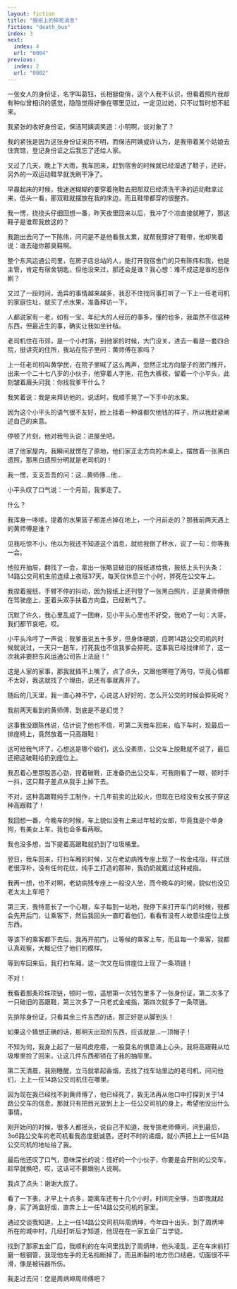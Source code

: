 ```yaml
---
layout: fiction
title: "报纸上的猝死消息"
fiction: "death_bus"
index: 3
next:
  index: 4
  url: "0004"
previous:
  index: 2
  url: "0002"
---
```

一张女人的身份证，名字叫葛钰，长相挺俊俏，这个人我不认识，但看着照片我却有种似曾相识的感觉，隐隐觉得好像在哪里见过，一定见过她，只不过暂时想不起来。

我紧张的收好身份证，保洁阿姨调笑道：小明啊，谈对象了？

我的紧张是因为这张身份证来历不明，而保洁阿姨或许认为，是我带着某个姑娘去住宾馆，登记身份证之后我忘了还给人家。

又过了几天，晚上下大雨，我车回来，赶到宿舍的时候就已经湿透了鞋子，还好，另外的一双运动鞋早就洗刷干净了。

早晨起床的时候，我迷迷糊糊的要穿着拖鞋去把那双已经清洗干净的运动鞋拿过来，低头一看，那双鞋就摆放在我的床边，而且鞋带都穿的很整齐。

我一愣，挠挠头仔细回想一番，昨天夜里回来以后，我冲了个凉直接就睡了，那这鞋子是谁帮我放这的？

我跑出去问了一下陈伟，问问是不是他看我太累，就帮我穿好了鞋带，他却笑着说：谁去碰你那臭鞋啊。

整个东风运通公司里，在房子店总站的人，能打开我宿舍门的只有陈伟和我，他是主管，肯定有宿舍钥匙，但他没来过，那还会是谁？我心想：难不成这是谁的恶作剧？

又过了一段时间，诡异的事情越来越多，我忍不住找同事打听了一下上一任老司机的家庭住址，就买了点水果，准备拜访一下。

人都说家有一老，如有一宝，年纪大的人经历的事多，懂的也多，我虽然不信这种东西，但最近生的事，确实让我如坐针毡。

老司机住在市郊，是一个小村落，到他家的时候，大门没关，进去一看是一套四合院，挺讲究的住所，我站在院子里问：黄师傅在家吗？

上一任老司机叫黄学民，在院子里喊了这么两声，忽然正北方向屋子的房门推开，出来一个二十七八岁的小伙子，他穿着人字拖，花色大裤衩，留着一个小平头，此刻皱着眉头问我：你找我爹干什么？

我笑着说：我是来拜访他的。说话时，我顺手晃了一下手中的水果。

因为这个小平头的语气很不友好，脸上挂着一种谁都欠他钱的样子，所以我赶紧阐述自己的来意。

停顿了片刻，他对我甩头说：进屋坐吧。

进了他家屋内，我瞬间就愣在了原地，他们家正北方向的木桌上，摆放着一张黑白遗照，那黑白遗照分明就是老司机的！

我一愣，支支吾吾的问：这...黄师傅...他...

小平头叹了口气说：一个月前，我爹走了。

什么？

我浑身一哆嗦，提着的水果篮子都差点掉在地上，一个月前走的？那我前两天遇上的黄师傅是谁？

见我吃惊不小，他以为我还不知道这个消息，就给我倒了杯水，说了一句：你等我一会。

他拉开抽屉，翻找了一会，拿出一张略显破旧的报纸递给我，报纸上头刊头条：14路公交司机生前连续上夜班37天，每天仅休息三个小时，猝死在公交车上。

我捏着报纸，手臂不停的抖动，因为报纸上还刊登了一张黑白照片，正是黄师傅倒在驾驶座上，歪着头双手扶着方向盘，已经断气了。

沉默了许久，我心里乱成了一团麻，见小平头心里也不好受，我劝了一句：大哥，我们都节哀吧，哎。

小平头冷哼了一声说：我爹虽说五十多岁，但身体硬朗，应聘14路公交司机的时候就说过，一天只一趟车，打死我也不信我爹会猝死，这事我已经找律师了，这一次我非要把东风运通公司告上法庭！”

这是人家的家事，那我就插不上嘴了，点了点头，又跟他寒暄了两句，毕竟心情都不太好，我这就找了个理由，说还有事就离开了。

随后的几天里，我一直心神不宁，心说这人好好的，怎么开公交的时候会猝死呢？

我前两天看到的黄师傅，到底是不是幻觉？

这事我没跟陈伟说，估计说了他也不信，可第二天我车回来，临下车时，现最后一排座椅上，竟然放着一只高跟鞋！

这可给我气坏了，心想这是哪个娘们，这么没素质，公交车上脱鞋就不说了，最后还把这破鞋给扔到座位上。

我忍着心里那股恶心劲，捏着破鞋，正准备扔出公交车，可我刚看了一眼，顿时手一抖，这只鞋子差点从我手上掉下去。

不对，这种高跟鞋纯手工制作，十几年前卖的比较火，但现在已经没有女孩子穿这种高跟鞋了！

我回想一番，今晚车的时候，车上貌似没有上来过年轻的女郎，毕竟我是个单身狗，有美女上车，我也会多看两眼。

我也没多想，当下提着高跟鞋就扔到了垃圾桶里。

翌日，我车回来，打扫车厢的时候，又在老幼病残专座上现了一枚金戒指，样式很老很淳朴，没有任何花纹，纯手工打造的那种，我奶奶就戴过这种戒指。

我再一想，也不对啊，老幼病残专座上一般没人坐，而今晚车的时候，貌似也没见老太太上车吧？

第三天，我特意长了一个心眼，车子每到一站地，我停下来打开车门的时候，我都会先开后门，让乘客下，然后我回头一直盯着他们，看看有没有人故意往座位上放东西。

等该下的乘客都下去后，我再开前门，让等候的乘客上车，而且每一个乘客，我都认真观察，大概记住了他们的模样。

等到车回来后，我打扫车厢，这一次又在后排座位上现了一条项链！

不对！

我看着那条珍珠项链，顿时一惊，遥想第一次钱包里多了一张身份证，第二次多了一只破旧的高跟鞋，第三次多了一只老式金戒指，第四次就多了一条项链。

先排除身份证，只看其余三件东西的话，那正好是从脚到头！

如果这个猜想正确的话，那明天出现的东西，应该就是...一顶帽子！

不知为何，我身上起了一层鸡皮疙瘩，一股莫名的惧意涌上心头，我将高跟鞋从垃圾堆里捡了回来，让这几件东西都锁在了我的抽屉里。

第二天清晨，我刚睡醒，立马就拿起香烟，去找了找车站里边的老司机，问问他们，上上一任14路公交司机住在哪里。

因为现在我已经找不到黄师傅了，他已经死了，我无法再从他口中打探到关于14路公交车的信息，那就只有把目光放到上上一任公交司机的身上，希望他没出什么事情。

刚开始问的时候，很多人都摇头，说自己不知道，我专挑老师傅问，问到最后，3o6路公交车的老司机看我态度挺诚恳，还时不时的递烟，就小声把上上一任14路公交司机的地址给了我。

最后他还叹了口气，意味深长的说：怪好的一个小伙子，你要是会开别的公交车，趁早就换吧，哎，这话可不要跟别人说啊。

我点了点头：谢谢大叔了。

看了一下表，才早上十点多，距离车还有十几个小时，时间完全够，当即我就起身，买了两盒好烟，直奔上上一任14路公交司机的家里。

通过交谈我知道，上上一任14路公交司机叫周炳坤，今年四十出头，到了周炳坤所在的城中村，几经打听后才知道，他现在在一家五金厂当学徒。

找到了那家五金厂后，我顺利的在车间里找到了周炳坤，他头凌乱，正在车床前打磨一根钢管，我现他左手的无名指断掉了，而且断裂的地方伤口结疤，切面很不平滑，像是被钝器所伤。

我走过去问：您是周炳坤周师傅吧？